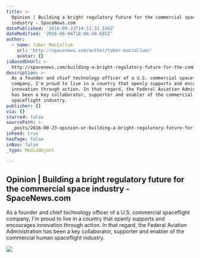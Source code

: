```yaml
---
title: >-
  Opinion | Building a bright regulatory future for the commercial space
  industry - SpaceNews.com
datePublished: '2016-08-23T14:11:31.556Z'
dateModified: '2016-08-04T18:06:48.685Z'
author:
  - name: Taber MacCallum
    url: 'http://spacenews.com/author/taber-maccallum/'
    avatar: {}
isBasedOnUrl: >-
  http://spacenews.com/building-a-bright-regulatory-future-for-the-commercial-space-industry/
description: >-
  As a founder and chief technology officer of a U.S. commercial spaceflight
  company, I'm proud to live in a country that openly supports and encourages
  innovation through action. In that regard, the Federal Aviation Administration
  has been a key collaborator, supporter and enabler of the commercial human
  spaceflight industry.
publisher: {}
via: {}
starred: false
sourcePath: >-
  _posts/2016-08-23-opinion-or-building-a-bright-regulatory-future-for-the-commer.md
inFeed: true
hasPage: false
inNav: false
_type: MediaObject

---
```

<article style=""><h1>Opinion | Building a bright regulatory future for the commercial space industry - SpaceNews.com</h1><p>As a founder and chief technology officer of a U.S. commercial spaceflight company, I'm proud to live in a country that openly supports and encourages innovation through action. In that regard, the Federal Aviation Administration has been a key collaborator, supporter and enabler of the commercial human spaceflight industry.</p><img src="http://spacenews.com/wp-content/uploads/2016/08/worldview-balloon.jpg" /></article>